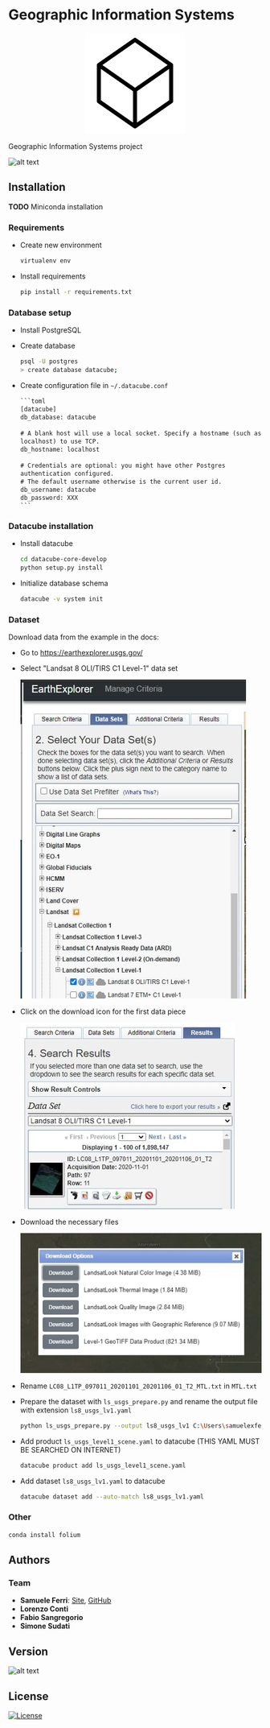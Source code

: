 # Geographic Information Systems

<p align="center">
<img src="https://github.com/samuelexferri/unibg-gis/blob/master/images/datacube.png" width="200">
</p>

Geographic Information Systems project

![alt text](https://img.shields.io/badge/Language-Italian-infomrmational?style=for-the-badge)

## Installation

**TODO** Miniconda installation

### Requirements

-   Create new environment
    ```bash
    virtualenv env
    ```
-   Install requirements
    ```bash
    pip install -r requirements.txt
    ```

### Database setup

-   Install PostgreSQL
-   Create database
    ```bash
    psql -U postgres
    > create database datacube;
    ```
-   Create configuration file in `~/.datacube.conf`

        ```toml
        [datacube]
        db_database: datacube

        # A blank host will use a local socket. Specify a hostname (such as localhost) to use TCP.
        db_hostname: localhost

        # Credentials are optional: you might have other Postgres authentication configured.
        # The default username otherwise is the current user id.
        db_username: datacube
        db_password: XXX
        ```

### Datacube installation

-   Install datacube

    ```bash
    cd datacube-core-develop
    python setup.py install
    ```

-   Initialize database schema

    ```bash
    datacube -v system init
    ```

### Dataset

Download data from the example in the docs:

-   Go to <https://earthexplorer.usgs.gov/>

-   Select "Landsat 8 OLI/TIRS C1 Level-1" data set

      ![](images/download-1.jpg)

-   Click on the download icon for the first data piece

      ![](images/download-2.jpg)

-   Download the necessary files

      ![](images/download-3.jpg)

-   Rename `LC08_L1TP_097011_20201101_20201106_01_T2_MTL.txt` in `MTL.txt`

-   Prepare the dataset with `ls_usgs_prepare.py` and rename the output file with extension `ls8_usgs_lv1.yaml`

    ```bash
    python ls_usgs_prepare.py --output ls8_usgs_lv1 C:\Users\samuelexferri\Desktop\ODC\LC08_L1TP_097011_20201101_20201106_01_T2a
    ```

-   Add product `ls_usgs_level1_scene.yaml` to datacube (THIS YAML MUST BE SEARCHED ON INTERNET)

    ```bash
    datacube product add ls_usgs_level1_scene.yaml
    ```

-   Add dataset `ls8_usgs_lv1.yaml` to datacube

    ```bash
    datacube dataset add --auto-match ls8_usgs_lv1.yaml
    ```

### Other

```bash
conda install folium
```

## Authors

### Team

-   **Samuele Ferri**: [Site](https://samuelexferri.com), [GitHub](https://github.com/samuelexferri)
-   **Lorenzo Conti**
-   **Fabio Sangregorio**
-   **Simone Sudati**

## Version

![alt text](https://img.shields.io/badge/Version-0.0.1-blue.svg?style=for-the-badge)

## License

[![License](https://img.shields.io/badge/License-MIT_License-blue.svg?style=for-the-badge)](https://badges.mit-license.org)
